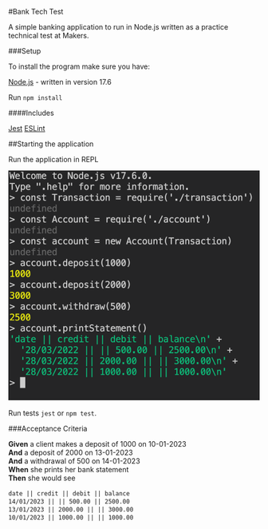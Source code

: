 #Bank Tech Test

A simple banking application to run in Node.js written as a practice technical test at Makers.

###Setup

To install the program make sure you have:

[Node.js](https://nodejs.org/en/) - written in version 17.6

Run ```npm install```

####Includes

[Jest](https://jestjs.io)
[ESLint](https://eslint.org)

##Starting the application

Run the application in REPL

![REPL](/ref/Node_REPL.png)

Run tests ```jest``` or ```npm test```.

###Acceptance Criteria

**Given** a client makes a deposit of 1000 on 10-01-2023  
**And** a deposit of 2000 on 13-01-2023  
**And** a withdrawal of 500 on 14-01-2023  
**When** she prints her bank statement  
**Then** she would see

```
date || credit || debit || balance
14/01/2023 || || 500.00 || 2500.00
13/01/2023 || 2000.00 || || 3000.00
10/01/2023 || 1000.00 || || 1000.00
```
